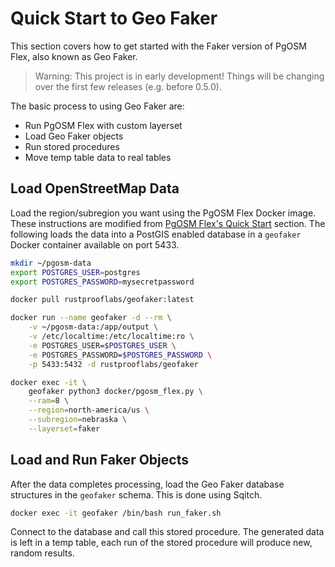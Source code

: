 # Quick Start to Geo Faker

This section covers how to get started with the Faker version of PgOSM Flex,
also known as Geo Faker.


> Warning: This project is in early development!  Things will be changing over the first few releases (e.g. before 0.5.0).

The basic process to using Geo Faker are:

* Run PgOSM Flex with custom layerset
* Load Geo Faker objects
* Run stored procedures
* Move temp table data to real tables


## Load OpenStreetMap Data

Load the region/subregion you want using the PgOSM Flex Docker image.
These instructions are modified from
[PgOSM Flex's Quick Start](https://pgosm-flex.com/quick-start.html)
section. The following loads the data into a PostGIS enabled database in a `geofaker`
Docker container available on port 5433.


```bash
mkdir ~/pgosm-data
export POSTGRES_USER=postgres
export POSTGRES_PASSWORD=mysecretpassword

docker pull rustprooflabs/geofaker:latest

docker run --name geofaker -d --rm \
    -v ~/pgosm-data:/app/output \
    -v /etc/localtime:/etc/localtime:ro \
    -e POSTGRES_USER=$POSTGRES_USER \
    -e POSTGRES_PASSWORD=$POSTGRES_PASSWORD \
    -p 5433:5432 -d rustprooflabs/geofaker

docker exec -it \
    geofaker python3 docker/pgosm_flex.py \
    --ram=8 \
    --region=north-america/us \
    --subregion=nebraska \
    --layerset=faker
```


## Load and Run Faker Objects

After the data completes processing, load the Geo Faker database structures
in the `geofaker` schema.
This is done using Sqitch.


```bash
docker exec -it geofaker /bin/bash run_faker.sh
```

Connect to the database and call this stored procedure.  The generated data
is left in a temp table, each run of the stored procedure will produce new,
random results.
